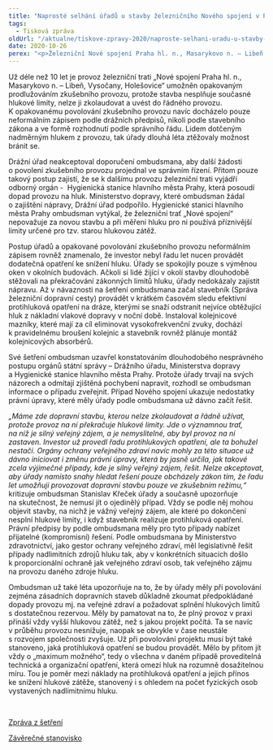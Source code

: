 ```yaml
---
title: "Naprosté selhání úřadů u stavby železničního Nového spojení v Praze"
tags:
  - Tisková zpráva
oldUrl: "/aktualne/tiskove-zpravy-2020/naproste-selhani-uradu-u-stavby-zeleznicniho-noveho-spojeni-v-praze"
date: 2020-10-26
perex: "<p>Železniční Nové spojení Praha hl. n., Masarykovo n. – Libeň, Vysočany, Holešovice je podle ombudsmana tristní ukázkou selhání orgánů státní správy na všech úrovních. Současně ukazuje nedostatky právní úpravy. Ta nepočítá s možností řešit případy staveb a provozů, na nichž je silný veřejný zájem, které ale ani po realizaci protihlukových opatření nesplňují hygienické limity hluku, a je zjevné, že je ani do budoucna nebudou splňovat. V každém případě je ale podle ombudsmana nepřijatelné, aby úřady déle než deset let umožňovaly využívat nezkolaudovatelnou stavbu opakovaným povolováním zkušebního provozu.</p>"
---
```


<!-- imported from the old website -->

<p>Už déle než 10 let je provoz železniční trati „Nové spojení Praha hl. n., Masarykovo n. – Libeň, Vysočany, Holešovice“ umožněn opakovaným prodlužováním zkušebního provozu, protože stavba nesplňuje současné hlukové limity, nelze ji zkolaudovat a uvést do řádného provozu. K opakovanému povolování zkušebního provozu navíc docházelo pouze neformálním zápisem podle drážních předpisů, nikoli podle stavebního zákona a ve formě rozhodnutí podle správního řádu. Lidem dotčeným nadměrným hlukem z provozu, tak úřady dlouhá léta ztěžovaly možnost bránit se. </p> <p>Drážní úřad neakceptoval doporučení ombudsmana, aby další žádosti o povolení zkušebního provozu projednal ve správním řízení. Přitom pouze takový postup zajistí, že se k dalšímu provozu železniční trati vyjádří odborný orgán -  Hygienická stanice hlavního města Prahy, která posoudí dopad provozu na hluk. Ministerstvo dopravy, které ombudsman žádal o zajištění nápravy, Drážní úřad podpořilo. Hygienické stanici hlavního města Prahy ombudsman vytýkal, že železniční trať „Nové spojení“ nepovažuje za novou stavbu a při měření hluku pro ni používá příznivější limity určené pro tzv. starou hlukovou zátěž.</p> <p>Postup úřadů a opakované povolování zkušebního provozu neformálním zápisem rovněž znamenalo, že investor nebyl řadu let nucen provádět dodatečná opatření ke snížení hluku. Úřady se spokojily pouze s výměnou oken v okolních budovách. Ačkoli si lidé žijící v okolí stavby dlouhodobě stěžovali na překračování zákonných limitů hluku, úřady nedokázaly zajistit nápravu. Až v návaznosti na šetření ombudsmana začal stavebník (Správa železniční dopravní cesty) provádět v krátkém časovém sledu efektivní protihluková opatření na dráze, kterými se snaží odstranit nejvíce obtěžující hluk z nákladní vlakové dopravy v noční době. Instaloval kolejnicové mazníky, které mají za cíl eliminovat vysokofrekvenční zvuky, dochází k pravidelnému broušení kolejnic a stavebník rovněž plánuje montáž kolejnicových absorbérů. </p> <p>Své šetření ombudsman uzavřel konstatováním dlouhodobého nesprávného postupu orgánů státní správy – Drážního úřadu, Ministerstva dopravy a Hygienické stanice hlavního města Prahy. Protože úřady trvají na svých názorech a odmítají zjištěná pochybení napravit, rozhodl se ombudsman informace o případu zveřejnit. Případ Nového spojení ukazuje nedostatky právní úpravy, které měly úřady podle ombudsmana už dávno začít řešit.  </p> <p><i>„Máme zde dopravní stavbu, kterou nelze zkolaudovat a řádně užívat, protože provoz na ní překračuje hlukové limity. Jde o významnou trať, na níž je silný veřejný zájem, a je nemyslitelné, aby byl provoz na ní zastaven. Investor už provedl řadu protihlukových opatření, ale ta bohužel nestačí. Orgány ochrany veřejného zdraví navíc mohly za této situace už dávno iniciovat i změnu právní úpravy, která by jasně určila, jak takové zcela výjimečné případy, kde je silný veřejný zájem, řešit. Nelze akceptovat, aby úřady namísto snahy hledat řešení pouze obcházely zákon tím, že řadu let umožňují provozovat dopravní stavbu pouze ve zkušebním režimu,“</i> kritizuje ombudsman Stanislav Křeček úřady a současně upozorňuje na skutečnost, že nemusí jít o ojedinělý případ. Vždy se podle něj mohou objevit stavby, na nichž je vážný veřejný zájem, ale které po dokončení nesplní hlukové limity, i když stavebník realizuje protihluková opatření. Právní předpisy by podle ombudsmana měly pro tyto případy nabízet přijatelné (kompromisní) řešení. Podle ombudsmana by Ministerstvo zdravotnictví, jako gestor ochrany veřejného zdraví, měl legislativně řešit případy nadlimitních zdrojů hluku tak, aby v konkrétních situacích došlo k proporcionální ochraně jak veřejného zdraví osob, tak veřejného zájmu na provozu daného zdroje hluku.</p> <p>Ombudsman už také léta upozorňuje na to, že by úřady měly při povolování zejména zásadních dopravních staveb důkladně zkoumat předpokládané dopady provozu mj. na veřejné zdraví a požadovat splnění hlukových limitů s dostatečnou rezervou. Měly by pamatovat na to, že plný provoz v praxi přináší vždy vyšší hlukovou zátěž, než s jakou projekt počítá. Ta se navíc v průběhu provozu nesnižuje, naopak se obvykle v čase neustále s rozvojem společnosti zvyšuje. Už při povolování projektu musí být také stanoveno, jaká protihluková opatření se budou provádět. Mělo by přitom jít vždy o „maximum možného“, tedy o všechna v daném případě proveditelná technická a organizační opatření, která omezí hluk na rozumně dosažitelnou míru. Tou je poměr mezi náklady na protihluková opatření a jejich přínos ke snížení hlukové zátěže, stanovený i s ohledem na počet fyzických osob vystavených nadlimitnímu hluku.</p> <p> </p> <p><a href="https://eso.ochrance.cz/Nalezene/Edit/8450" target="_blank">Zpráva z šetření</a></p> <p><a href="https://eso.ochrance.cz/Nalezene/Edit/7710" target="_blank">Závěrečné stanovisko</a></p>
